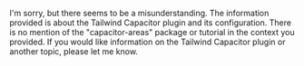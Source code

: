 I'm sorry, but there seems to be a misunderstanding. The information provided is about the Tailwind Capacitor plugin and its configuration. There is no mention of the "capacitor-areas" package or tutorial in the context you provided. If you would like information on the Tailwind Capacitor plugin or another topic, please let me know.